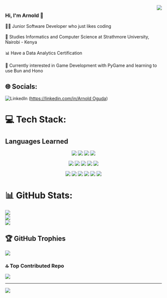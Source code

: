 <img align="right" src="https://visitcount.itsvg.in/api?id=Arnold-18-CS&icon=10&color=1"/>

### Hi, I'm Arnold 👋

👨‍💻 Junior Software Developer who just likes coding <br><br>🏫 Studies Informatics and Computer Science at Strathmore University, Nairobi - Kenya <br><br>📊 Have a Data Analytics Certification <br><br>🤔 Currently interested in Game Development with PyGame and learning to use Bun and Hono <br>


## 🌐 Socials:
![LinkedIn](https://img.shields.io/badge/LinkedIn-%230077B5.svg?logo=linkedin&logoColor=white) ([https://linkedin.com/in/Arnold Oguda](https://www.linkedin.com/in/arnold-oguda-abb438310/?lipi=urn%3Ali%3Apage%3Ad_flagship3_profile_verification_details%3BAtXA%2BfTmScah34XVrb7l7A%3D%3D)) 

# 💻 Tech Stack:
## Languages Learned

<center>
  <!-- Row 1 -->
  <p>
    <img src="https://img.shields.io/badge/apache-%23D42029.svg?style=for-the-badge&logo=apache&logoColor=white" />
    <img src="https://img.shields.io/badge/figma-%23F24E1E.svg?style=for-the-badge&logo=figma&logoColor=white" />
    <img src="https://img.shields.io/badge/javascript-%23323330.svg?style=for-the-badge&logo=javascript&logoColor=%23F7DF1E" />
    <img src="https://img.shields.io/badge/kotlin-%237F52FF.svg?style=for-the-badge&logo=kotlin&logoColor=white" />
  </p>

  <!-- Row 2 -->
  <p>
    <img src="https://img.shields.io/badge/markdown-%23000000.svg?style=for-the-badge&logo=markdown&logoColor=white" />
    <img src="https://img.shields.io/badge/MariaDB-003545?style=for-the-badge&logo=mariadb&logoColor=white" />
    <img src="https://img.shields.io/badge/Matplotlib-%23ffffff.svg?style=for-the-badge&logo=Matplotlib&logoColor=black" />
    <img src="https://img.shields.io/badge/mysql-4479A1.svg?style=for-the-badge&logo=mysql&logoColor=white" />
    <img src="https://img.shields.io/badge/numpy-%23013243.svg?style=for-the-badge&logo=numpy&logoColor=white" />
  </p>

  <!-- Row 3 -->
  <p>
    <img src="https://img.shields.io/badge/Next-black?style=for-the-badge&logo=next.js&logoColor=white" />
    <img src="https://img.shields.io/badge/pandas-%23150458.svg?style=for-the-badge&logo=pandas&logoColor=white" />
    <img src="https://img.shields.io/badge/power_bi-F2C811?style=for-the-badge&logo=powerbi&logoColor=black" />
    <img src="https://img.shields.io/badge/python-3670A0?style=for-the-badge&logo=python&logoColor=ffdd54" />
    <img src="https://img.shields.io/badge/scikit--learn-%23F7931E.svg?style=for-the-badge&logo=scikit-learn&logoColor=white" />
    <img src="https://img.shields.io/badge/typescript-%23007ACC.svg?style=for-the-badge&logo=typescript&logoColor=white" />
  </p>
</center>

# 📊 GitHub Stats:
![](https://github-readme-stats.vercel.app/api?username=Arnold-18-CS&theme=discord_old_blurple&hide_border=false&include_all_commits=false&count_private=true)<br/>
![](https://github-readme-streak-stats.herokuapp.com/?user=Arnold-18-CS&theme=discord_old_blurple&hide_border=false)<br/>
![](https://github-readme-stats.vercel.app/api/top-langs/?username=Arnold-18-CS&theme=discord_old_blurple&hide_border=false&include_all_commits=false&count_private=true&layout=donut)

## 🏆 GitHub Trophies
![](https://github-profile-trophy.vercel.app/?username=Arnold-18-CS&theme=github_dark_dimmed&no-frame=false&no-bg=true&margin-w=4)

### 🔝 Top Contributed Repo
![](https://github-contributor-stats.vercel.app/api?username=Arnold-18-CS&limit=5&theme=github_dark_dimmed&combine_all_yearly_contributions=true)

---
[![](https://visitcount.itsvg.in/api?id=Arnold-18-CS&icon=10&color=1)]()

<!-- Proudly created with GPRM ( https://gprm.itsvg.in ) -->
